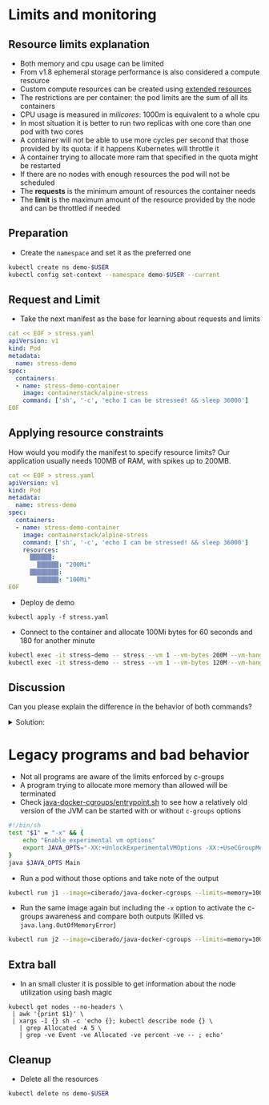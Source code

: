 # Limits and monitoring

## Resource limits explanation

* Both memory and cpu usage can be limited
* From v1.8 ephemeral storage performance is also considered a compute resource
* Custom compute resources can be created using [extended resources](https://kubernetes.io/docs/concepts/configuration/manage-compute-resources-container/#cluster-level-extended-resources)
* The restrictions are per container: the pod limits are the sum of all its containers
* CPU usage is measured in *milicores*: 1000m is equivalent to a whole cpu
* In most situation it is better to run two replicas with one core than one pod with two cores
* A container will not be able to use more cycles per second that those provided by its quota: if it happens Kubernetes will throttle it
* A container trying to allocate more ram that specified in the quota might be restarted
* If there are no nodes with enough resources the pod will not be scheduled
* The **requests** is the minimum amount of resources the container needs
* The **limit** is the maximum amount of the resource provided by the node and can be throttled if needed


## Preparation

* Create the `namespace` and set it as the preferred one

```bash
kubectl create ns demo-$USER
kubectl config set-context --namespace demo-$USER --current
```

## Request and Limit


* Take the next manifest as the base for learning about requests and limits

```yaml
cat << EOF > stress.yaml
apiVersion: v1
kind: Pod
metadata:
  name: stress-demo
spec:
  containers:
  - name: stress-demo-container
    image: containerstack/alpine-stress
    command: ['sh', '-c', 'echo I can be stressed! && sleep 36000']
EOF
```

## Applying resource constraints

How would you modify the manifest to specify resource limits? Our application usually
needs 100MB of RAM, with spikes up to 200MB.

```yaml
cat << EOF > stress.yaml
apiVersion: v1
kind: Pod
metadata:
  name: stress-demo
spec:
  containers:
  - name: stress-demo-container
    image: containerstack/alpine-stress
    command: ['sh', '-c', 'echo I can be stressed! && sleep 36000']
    resources:
      ▒▒▒▒▒▒:
        ▒▒▒▒▒▒: "200Mi"
      ▒▒▒▒▒▒▒▒:
        ▒▒▒▒▒▒: "100Mi"
EOF
```

* Deploy de demo

```
kubectl apply -f stress.yaml
```

* Connect to the container and allocate 100Mi bytes for 60 seconds and 180 for another minute

```bash
kubectl exec -it stress-demo -- stress --vm 1 --vm-bytes 200M --vm-hang 60 -t 60 -v
kubectl exec -it stress-demo -- stress --vm 1 --vm-bytes 120M --vm-hang 60 -t 60 -v
```

## Discussion

Can you please explain the difference in the behavior of both commands?

<details>
<summary>
Solution:
</summary>

▒▒▒ ▒▒▒▒▒ ▒▒▒ ▒▒▒▒ ▒▒ ▒▒▒▒▒▒▒▒, ▒▒ `▒▒▒▒▒▒` ▒▒▒▒▒▒▒▒▒▒▒ ▒▒▒▒ ▒▒ ▒▒▒▒ ▒▒▒ ▒▒▒▒ ▒▒▒▒▒▒ ▒▒▒▒
▒▒▒▒▒▒ ▒▒ ▒▒ ▒▒▒▒▒▒▒▒▒ (▒▒ ▒▒▒▒▒▒▒ ▒▒▒ ▒▒▒▒▒▒ ▒▒ ▒▒▒ ▒▒▒▒▒▒▒▒▒ `▒-▒▒▒▒▒`). ▒▒ ▒▒ ▒▒▒▒▒▒▒▒▒
▒▒ ▒▒▒ ▒▒▒ ▒▒▒ ▒▒ ▒▒ ▒▒▒▒▒▒ ▒▒▒▒ ▒▒▒▒▒▒, ▒▒ ▒▒▒▒▒ ▒▒▒'▒ ▒▒▒▒▒ ▒▒▒▒▒▒▒▒▒ ▒▒▒▒▒▒▒.

</details>

# Legacy programs and bad behavior

* Not all programs are aware of the limits enforced by c-groups
* A program trying to allocate more memory than allowed will be terminated
* Check [java-docker-cgroups/entrypoint.sh](https://github.com/ciberado/java-docker-cgroups/blob/master/entrypoint.sh) to see how a relatively old version of the JVM can be started with or without `c-groups` options

```bash
#!/bin/sh
test "$1" = "-x" && {
	echo "Enable experimental vm options"
	export JAVA_OPTS="-XX:+UnlockExperimentalVMOptions -XX:+UseCGroupMemoryLimitForHeap -XX:MaxRAMFraction=1 -XX:+UseG1GC"
}
java $JAVA_OPTS Main
```

* Run a pod without those options and take note of the output

```bash
kubectl run j1 --image=ciberado/java-docker-cgroups --limits=memory=100Mi -it --restart=Never
```

* Run the same image again but including the `-x` option to activate the c-groups awareness and compare both outputs (Killed vs `java.lang.OutOfMemoryError`)

```bash
kubectl run j2 --image=ciberado/java-docker-cgroups --limits=memory=100Mi -it --restart=Never -- -x
```
  
## Extra ball

* In an small cluster it is possible to get information about the node utilization using bash magic

```
kubectl get nodes --no-headers \
 | awk '{print $1}' \
 | xargs -I {} sh -c 'echo {}; kubectl describe node {} \
   | grep Allocated -A 5 \
   | grep -ve Event -ve Allocated -ve percent -ve -- ; echo'
```

## Cleanup

* Delete all the resources

```bash
kubectl delete ns demo-$USER
```
